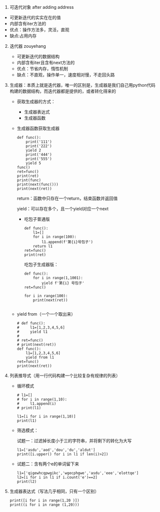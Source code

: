  1. 可迭代对象
after adding address
   - 可更新迭代的实实在在的值
   - 内部含有iter方法的
   - 优点：操作方法多，灵活，直观
   - 缺点:占用内存

2. 迭代器
zouyehang
   - 可更新迭代的数据结构
   - 内部含有iter且含有next方法的
   - 优点：节省内存，惰性机制
   - 缺点：不直观，操作单一，速度相对慢，不走回头路

3. 生成器：本质上就是迭代器，唯一的区别是，生成器是我们自己用python代码构建的数据结构，而迭代器都是提供的，或者转化得来的

   - 获取生成器的方式：

     - 生成器表达式
     - 生成器函数

   - 生成器函数获取生成器

     ```
     def func():
         print('111')
         print('222')
         yield 2
         print('444')
         print('555')
         yield 5
     func()
     ret=func()
     print(ret)
     print(func)
     print(next(func()))
     print(next(ret))
     ```

     return：函数中只存在一个return，结束函数并返回值

     yield：可以存在多个，且一个yield对应一个next

     - 吃包子普通版

       ```
       def func():
           l1=[]
           for i in range(100):
               l1.append(f'第{i}号包子')
           return l1
       ret=func()
       print(ret)
       ```

       吃包子生成器版：

       ```
       def func():
           for i in range(1,1001):
               yield f'第{i} 号包子'
       ret=func()
       
       for i in range(100):
           print(next(ret))
          
       ```

   - yield from（一个一个取出来）

     ```
     # def func():
     #     l1=[1,2,3,4,5,6]
     #     yield l1
     #
     # ret=func()
     # print(next(ret))
     def func():
         l1=[1,2,3,4,5,6]
         yield from l1
     ret=func()
     print(next(ret))
     ```

4. 列表推导式（用一行代码构建一个比较复杂有规律的列表）

   - 循环模式

     ```
     # l1=[]
     # for i in range(1,10):
     #     l1.append(i)
     # print(l1)
     
     l1=[i for i in range(1,10)]
     print(l1)
     ```

   - 筛选模式：

     试题一：过滤掉长度小于三的字符串，并将剩下的转化为大写

     ```
     l1=['asdu','aod','dou','du','aldut']
     print([i.upper() for i in l1 if len(i)>2])
     ```

   - 试题二：含有两个e的单词留下来

     ```
     l1=['qigewhcqpwgikc','wgecphgwe','asdu','eee','elottqe']
     l2=[i for i in l1 if i.count('e')==2]
     print(l2)
     ```

5. 生成器表达式（写法几乎相同，只有一个区别）

   ```
   print([i for i in range(1,20 )])
   print((i for i in range (1,20))) 
   ```
